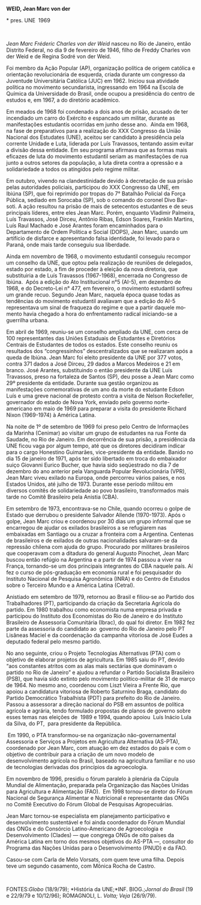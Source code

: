 **WEID, Jean Marc von der**

\* pres. UNE  1969

 

*Jean Marc Fréderic Charles von der Weid* nasceu no Rio de Janeiro,
então Distrito Federal, no dia 9 de fevereiro de 1946, filho de Freddy
Charles von der Weid e de Regina Sodré von der Weid.

Foi membro da Ação Popular (AP), orga­nização política de origem
católica e orienta­ção revolucionária de esquerda, criada durante um
congresso da Juventude Universitária Católica (JUC) em 1962. Iniciou sua
atividade política no movimento secundarista, ingres­sando em 1964 na
Escola de Química da Uni­versidade do Brasil, onde ocupou a presidên­cia
do centro de estudos e, em 1967, a do diretório acadêmico.

Em meados de 1968 foi condenado a dois anos de prisão, acusado de ter
incendiado um carro do Exército e espancado um militar, du­rante as
manifestações estudantis ocorridas em junho desse ano.  Ainda em 1968,
na fase de preparativos para a realização do XXX Congresso da União
Nacional dos Estudates (UNE), aceitou ser candidato à presidên­cia pela
corrente Unidade e Luta, liderada por Luís Travassos, tentando assim
evitar a divi­são dessa entidade. Em seu programa afirma­va que as
formas mais eficazes de luta do mo­vimento estudantil seriam as
manifestações de rua junto a outros setores da população, a luta direta
contra a opressão e a solidariedade a todos os atingidos pelo regime
militar.

Em outubro, vivendo na clandestinidade devido à decretação de sua prisão
pelas autoridades policiais, participou do XXX Congresso da UNE, em
Ibiúna (SP), que foi reprimido por tropas do 7° Batalhão Policial da
Força Pública, sediado em Soroca­ba (SP), sob o comando do coronel Divo
Bar­soti. A ação resultou na prisão de mais de se­tecentos estudantes e
de seus principais líde­res, entre eles Jean Marc. Porém, enquanto
Vladimir Palmeira, Luís Travassos, José Dir­ceu, Antônio Ribas, Edson
Soares, Franklin Martins, Luís Raul Machado e José Arantes foram
encaminhados para o Departamento de Ordem Política e Social (DOPS), Jean
Marc, usando um artifício de disfarce e apresentan­do falsa identidade,
foi levado para o Paraná, onde mais tarde conseguiu sua liberdade.

Ainda em novembro de 1968, o movimen­to estudantil conseguiu recompor um
conse­lho da UNE, que optou pela realização de reu­niões de delegados,
estado por estado, a fim de proceder à eleição da nova diretoria, que
substituiria a de Luís Travassos (1967-1968), encerrada no Congresso de
Ibiúna.  Após a edi­ção do Ato Institucional n°5 (AI-5), em de­zembro de
1968, e do Decreto-Lei n° 477, em fevereiro, o movimento estu­dantil
sofreu um grande recuo. Segundo Jean Marc, naquela época quase todas as
tendên­cias do movimento estudantil avaliavam que a edição do AI-5
representava um sinal de fra­queza do regime e que a partir daquele
mo­mento havia chegado a hora do enfrentamento radical iniciando-se a
guerrilha urbana.

Em abril de 1969, reuniu-se um conselho ampliado da UNE, com cerca de
100 representantes das Uniões Estaduais de Estudantes e Diretórios
Centrais de Estudantes de todos os estados. Este conselho reuniu os
resultados dos “congressinhos” descentralizados que se realizaram após a
queda de Ibiúna. Jean Marc foi eleito presidente da UNE por 377 votos,
contra 371 dados a José Dirceu, 29 dados a Marcos Medeiros e 21 em
branco. José Arantes, substituindo o então presidente da UNE Luís
Travassos, preso na fortaleza de Santos (SP), deu posse a Jean Marc como
29º presidente da entidade. Durante sua gestão organizou as
manifestações comemorativas de um ano da morte do estudante Edson Luís e
uma greve nacional de protesto contra a visita de Nelson Rockefeller,
governador do estado de Nova York, enviado pelo governo norte-americano
em maio de 1969 para preparar a visita do presidente Richard Nixon
(1969-1974) à América Latina.

Na noite de 1º de setembro de 1969 foi preso pelo Centro de Informações
da Marinha (Cenimar) ao visitar um grupo de estudantes na rua Fonte da
Saudade, no Rio de Janeiro. Em decorrência de sua prisão, a presidência
da UNE ficou vaga por algum tempo, até que os diretores decidiram
indicar para o cargo Honestino Guimarães, vice-presidente da entidade.
Banido no dia 15 de janeiro de 1971, após ter sido libertado em troca do
embaixador suiço Giovanni Eurico Bucher, que havia sido seqüestrado no
dia 7 de dezembro do ano anterior pela Vanguarda Popular Revolucionária
(VPR), Jean Marc viveu exilado na Europa, onde percorreu vários países,
e nos Estados Unidos, até julho de 1973. Durante esse período militou em
diversos comitês de solidariedade ao povo brasileiro, transformados mais
tarde no Comitê Brasileiro pela Anistia (CBA).

Em setembro de 1973, encontrava-se no Chile, quando ocorreu o golpe de
Estado que derrubou o presidente Salvador Allende (1970-1973). Após o
golpe, Jean Marc criou e coordenou por 30 dias um grupo informal que se
encarregou de ajudar os exilados brasileiros a se refugiarem nas
embaixadas em Santiago ou a cruzar a fronteira com a Argentina. Centenas
de brasileiros e de exilados de outras nacionalidades salvaram-se da
repressão chilena com ajuda do grupo. Procurado por militares
brasileiros que cooperavam com a ditadura do general Augusto Pinochet,
Jean Marc buscou então refúgio na Argentina e a partir de 1974 passou a
viver na França, tornando-se um dos principais integrantes do CBA
naquele país. Aí fez o curso de pós-graduação em economia rural e foi
pesquisador do Instituto Nacional de Pesquisa Agronômica (INRA) e do
Centro de Estudos sobre o Terceiro Mundo e a América Latina (Cetral).

Anistiado em setembro de 1979, retornou ao Brasil e filiou-se ao Partido
dos Trabalhadores (PT), participando da criação da Secretaria Agrícola
do partido. Em 1980 trabalhou como economista numa empresa privada e
participou do Instituto dos Economistas do Rio de Janeiro e do Instituto
Brasileiro de Assessoria Comunitária (Ibrac), do qual foi diretor. Em
1982 fez parte da assessoria do candidato ao  governo do Rio de Janeiro
pelo PT Lisâneas Maciel e da coordenação da campanha vitoriosa de José
Eudes a deputado federal pelo mesmo partido.

No ano seguinte, criou o Projeto Tecnologias Alternativas (PTA) com o
objetivo de elaborar projetos de agricultura. Em 1985 saiu do PT, devido
“aos constantes atritos com as alas mais sectárias que dominavam o
partido no Rio de Janeiro” e ajudou a refundar o Partido Socialista
Brasileiro (PSB), que havia sido extinto pelo movimento político-militar
de 31 de março de 1964. No mesmo ano, coordenou com Liszt Vieira a
Frente Rio, que apoiou a candidatura vitoriosa de Roberto Saturnino
Braga, candidato do Partido Democrático Trabalhista (PDT) para prefeito
do Rio de Janeiro. Passou a assessorar a direção nacional do PSB em
assuntos de política agrícola e agrária, tendo formulado propostas de
planos de governo sobre esses temas nas eleições de  1989 e 1994, quando
apoiou  Luís Inácio Lula da Silva, do PT,  para presidente da República.

 Em 1990, o PTA transformou-se na organização não-governamental 
Assessoria e Serviços a Projetos em Agricultura Alternativa (AS-PTA),
coordenado por Jean Marc, com atuação em dez estados do país e com o
objetivo de contribuir para a criação de um novo modelo de
desenvolvimento agrícola no Brasil, baseado na agricultura familiar e no
uso de tecnologias derivadas dos princípios da agroecologia.

Em novembro de 1996, presidiu o fórum paralelo à plenária da Cúpula
Mundial de Alimentação, preparada pela Organização das Nações Unidas
para Agricultura e Alimentação (FAO).  Em 1998 tornou-se diretor do
Fórum Nacional de Segurança Alimentar e Nutricional e representante das
ONGs no Comitê Executivo do Fórum Global de Pesquisas Agropecuárias.

Jean Marc tornou-se especialista em planejamento participativo e
desenvolvimento sustentável e foi ainda coordenador do Fórum Mundial das
ONGs e do Consórcio Latino-Americano de Agroecologia e Desenvolvimento
(Clades) — que congrega ONGs de oito países da América Latina em torno
dos mesmos objetivos do AS-PTA —, consultor do Programa das Nações
Unidas para o Desenvolvimento (PNUD) e da FAO.

Casou-se com Carla de Melo Vorsats, com quem teve uma filha. Depois teve
um segundo casamento, com Mônica Rocha de Castro.

 

FONTES:*Globo* (18/9/79); *História da UNE;*INF. BIOG.;*Jornal do
Brasil* (19 e 22/9/79 e 10/12/96); ROMAGNOLI, L. *Volta; Veja*
(26/9/79).
